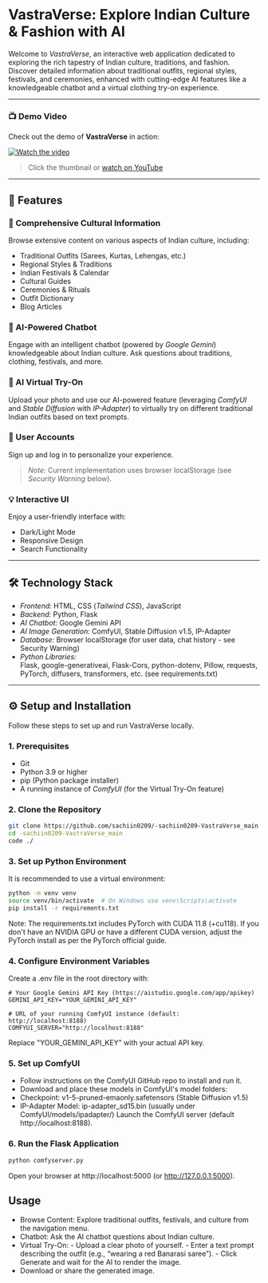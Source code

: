 # VastraVerse: Explore Indian Culture & Fashion with AI

Welcome to *VastraVerse*, an interactive web application dedicated to exploring the rich tapestry of Indian culture, traditions, and fashion. Discover detailed information about traditional outfits, regional styles, festivals, and ceremonies, enhanced with cutting-edge AI features like a knowledgeable chatbot and a virtual clothing try-on experience.

---

### 📺 Demo Video

Check out the demo of **VastraVerse** in action:

[![Watch the video](https://img.youtube.com/vi/K3LUcsrhW78/maxresdefault.jpg)](https://youtu.be/K3LUcsrhW78)

> Click the thumbnail or [watch on YouTube](https://youtu.be/K3LUcsrhW78)

---

## 🌟 Features

### 🧵 Comprehensive Cultural Information
Browse extensive content on various aspects of Indian culture, including:

- Traditional Outfits (Sarees, Kurtas, Lehengas, etc.)
- Regional Styles & Traditions
- Indian Festivals & Calendar
- Cultural Guides
- Ceremonies & Rituals
- Outfit Dictionary
- Blog Articles

### 🤖 AI-Powered Chatbot
Engage with an intelligent chatbot (powered by *Google Gemini*) knowledgeable about Indian culture. Ask questions about traditions, clothing, festivals, and more.

### 👗 AI Virtual Try-On
Upload your photo and use our AI-powered feature (leveraging *ComfyUI* and *Stable Diffusion* with *IP-Adapter*) to virtually try on different traditional Indian outfits based on text prompts.

### 👤 User Accounts
Sign up and log in to personalize your experience.  
> *Note:* Current implementation uses browser localStorage (see *Security Warning* below).

### 💡 Interactive UI
Enjoy a user-friendly interface with:
- Dark/Light Mode
- Responsive Design
- Search Functionality

---

## 🛠 Technology Stack

- *Frontend:* HTML, CSS (*Tailwind CSS*), JavaScript  
- *Backend:* Python, Flask  
- *AI Chatbot:* Google Gemini API  
- *AI Image Generation:* ComfyUI, Stable Diffusion v1.5, IP-Adapter  
- *Database:* Browser localStorage (for user data, chat history - see Security Warning)  
- *Python Libraries:*  
  Flask, google-generativeai, Flask-Cors, python-dotenv, Pillow, requests, PyTorch, diffusers, transformers, etc. (see requirements.txt)

---

## ⚙ Setup and Installation

Follow these steps to set up and run VastraVerse locally.

### 1. Prerequisites

- Git  
- Python 3.9 or higher  
- pip (Python package installer)  
- A running instance of *ComfyUI* (for the Virtual Try-On feature)

### 2. Clone the Repository

```bash
git clone https://github.com/sachiin0209/-sachiin0209-VastraVerse_main.git
cd -sachiin0209-VastraVerse_main
code ./
```

### 3. Set up Python Environment

It is recommended to use a virtual environment:

```bash
python -m venv venv
source venv/bin/activate  # On Windows use venv\Scripts\activate
pip install -r requirements.txt
```
Note: The requirements.txt includes PyTorch with CUDA 11.8 (+cu118). If you don't have an NVIDIA GPU or have a different CUDA version, adjust the PyTorch install as per the PyTorch official guide.

### 4. Configure Environment Variables
Create a .env file in the root directory with:

```
# Your Google Gemini API Key (https://aistudio.google.com/app/apikey)
GEMINI_API_KEY="YOUR_GEMINI_API_KEY"

# URL of your running ComfyUI instance (default: http://localhost:8188)
COMFYUI_SERVER="http://localhost:8188"
```
Replace "YOUR_GEMINI_API_KEY" with your actual API key.

### 5. Set up ComfyUI
- Follow instructions on the ComfyUI GitHub repo to install and run it.
- Download and place these models in ComfyUI's model folders:
- Checkpoint: v1-5-pruned-emaonly.safetensors (Stable Diffusion v1.5)
- IP-Adapter Model: ip-adapter_sd15.bin (usually under ComfyUI/models/ipadapter/)
Launch the ComfyUI server (default http://localhost:8188).

### 6. Run the Flask Application
```bash
python comfyserver.py
```
Open your browser at http://localhost:5000 (or http://127.0.0.1:5000).

## Usage
- Browse Content: Explore traditional outfits, festivals, and culture from the navigation menu.
- Chatbot: Ask the AI chatbot questions about Indian culture.
- Virtual Try-On:
            - Upload a clear photo of yourself.
            - Enter a text prompt describing the outfit (e.g., “wearing a red Banarasi saree”).
            - Click Generate and wait for the AI to render the image.
- Download or share the generated image.
